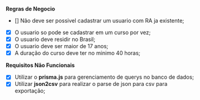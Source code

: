 **Regras de Negocio**
- [] Não deve ser possivel cadastrar um usuario com RA ja existente;
- [x] O usuario so pode se cadastrar em um curso por vez;
- [x] O usuario deve residir no Brasil;
- [x] O usuario deve ser maior de 17 anos;
- [x] A duração do curso deve ter no minimo 40 horas;

**Requisitos Não Funcionais**
- [x] Utilizar o **prisma.js** para gerenciamento de querys no banco de dados;
- [x] Utilizar **json2csv** para realizar o parse de json para csv para exportação;